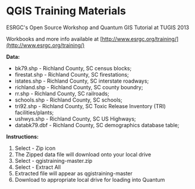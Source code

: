 QGIS Training Materials
============


ESRGC's Open Source Workshop and Quantum GIS Tutorial at TUGIS 2013

Workbooks and more info available at [http://www.esrgc.org/training/](http://www.esrgc.org/training/)

__Data:__
* bk79.shp - Richland County, SC census blocks; 
* firestat.shp - Richland County, SC firestations; 
* istates.shp - Richland County, SC interstate roadways; 
* richland.shp - Richland County, SC county boundry; 
* rr.shp - Richland County, SC railroads; 
* schools.shp - Richland County, SC schools; 
* tri92.shp - Richland County, SC Toxic Release Inventory (TRI) facilities/plants; 
* ushwys.shp - Richland County, SC US Highways; 
* databk79.dbf - Richland County, SC demographics database table;
 

__Instructions:__

1. Select - Zip icon
2. The Zipped data file will download onto your local drive
3. Select - qgistraining-master.zip
4. Select - Extract All
5. Extracted file will appear as qgistraining-master
6. Download to appropriate local drive for loading into Quantum
